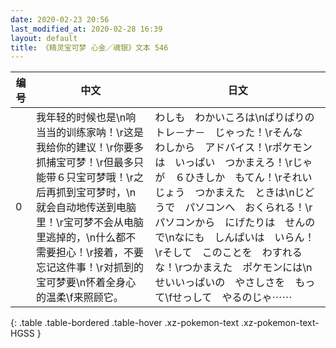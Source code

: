 ```yaml
---
date: 2020-02-23 20:56
last_modified_at: 2020-02-28 16:39
layout: default
title: 《精灵宝可梦 心金／魂银》文本 546
---
```

| 编号 | 中文 | 日文 |
| ---- | ---- | ---- |
| 0 | 我年轻的时候也是\n响当当的训练家呐！\r这是我给你的建议！\r你要多抓捕宝可梦！\r但最多只能带６只宝可梦哦！\r之后再抓到宝可梦时，\n就会自动地传送到电脑里！\r宝可梦不会从电脑里逃掉的，\n什么都不需要担心！\r接着，不要忘记这件事！\r对抓到的宝可梦要\n怀着全身心的温柔\f来照顾它。 | わしも　わかいころは\nばりばりの　トレ－ナ－　じゃった！\rそんな　わしから　アドバイス！\rポケモンは　いっぱい　つかまえろ！\rじゃが　６ひきしか　もてん！\rそれいじょう　つかまえた　ときは\nじどうで　パソコンへ　おくられる！\rパソコンから　にげたりは　せんので\nなにも　しんぱいは　いらん！\rそして　このことを　わすれるな！\rつかまえた　ポケモンには\nせいいっぱいの　やさしさを　もって\fせっして　やるのじゃ⋯⋯ |
{: .table .table-bordered .table-hover .xz-pokemon-text .xz-pokemon-text-HGSS }